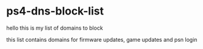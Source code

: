 # ps4-dns-block-list
hello this is my list of domains to block 



this list contains domains for firmware updates, game updates and psn login
